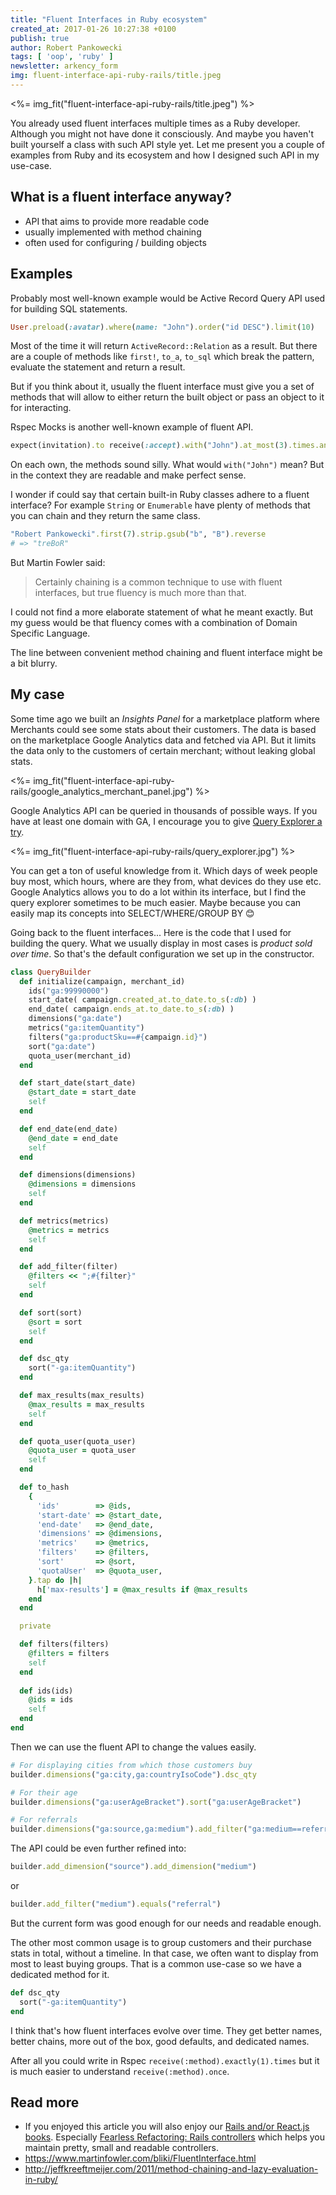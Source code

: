 ```yaml
---
title: "Fluent Interfaces in Ruby ecosystem"
created_at: 2017-01-26 10:27:38 +0100
publish: true
author: Robert Pankowecki
tags: [ 'oop', 'ruby' ]
newsletter: arkency_form
img: fluent-interface-api-ruby-rails/title.jpeg
---
```


<%= img_fit("fluent-interface-api-ruby-rails/title.jpeg") %>

You already used fluent interfaces multiple times as a Ruby
developer. Although you might not have done it consciously.
And maybe you haven't built yourself a class with such API
style yet. Let me present you a couple of examples from Ruby
and its ecosystem and how I designed such API in my use-case.

<!-- more -->

## What is a fluent interface anyway?

* API that aims to provide more readable code
* usually implemented with method chaining
* often used for configuring / building objects

## Examples

Probably most well-known example would be Active Record Query API
used for building SQL statements.

```ruby
User.preload(:avatar).where(name: "John").order("id DESC").limit(10)
```

Most of the time it will return `ActiveRecord::Relation` as a result.
But there are a couple of methods like `first!`, `to_a`, `to_sql` which break
the pattern, evaluate the statement and return a result.

But if you think about it, usually the fluent interface must give you
a set of methods that will allow to either return the built object or
pass an object to it for interacting.

Rspec Mocks is another well-known example of fluent API.

```ruby
expect(invitation).to receive(:accept).with("John").at_most(3).times.and_return(true)
```

On each own, the methods sound silly. What would `with("John")` mean?
But in the context they are readable and make perfect sense.

I wonder if could say that certain built-in Ruby classes adhere to a fluent interface?
For example `String` or `Enumerable` have plenty of methods that you can chain
and they return the same class. 

```ruby
"Robert Pankowecki".first(7).strip.gsub("b", "B").reverse
# => "treBoR" 
```

But Martin Fowler said:

> Certainly chaining is a common technique to use with fluent interfaces, but true fluency is much more than that.

I could not find a more elaborate statement of what he meant exactly. But my guess would be that
fluency comes with a combination of Domain Specific Language.

The line between convenient method chaining and fluent interface might be a bit blurry. 

## My case

Some time ago we built an _Insights Panel_ for a marketplace platform where Merchants could
see some stats about their customers. The data is based on the marketplace Google Analytics
data and fetched via API. But it limits the data only to the customers of certain merchant;
without leaking global stats.

<%= img_fit("fluent-interface-api-ruby-rails/google_analytics_merchant_panel.jpg") %>

Google Analytics API can be queried in thousands of possible ways. If you have at least
one domain with GA, I encourage you to give [Query Explorer a try](https://ga-dev-tools.appspot.com/query-explorer/).

<%= img_fit("fluent-interface-api-ruby-rails/query_explorer.jpg") %>

You can get a ton of useful knowledge from it. Which days of week people buy most, which hours,
where are they from, what devices do they use etc. Google Analytics allows you to do a lot
within its interface, but I find the query explorer sometimes to be much easier. Maybe
because you can easily map its concepts into SELECT/WHERE/GROUP BY 😊

Going back to the fluent interfaces... Here is the code that I used for building the query.
What we usually display in most cases is _product sold over time_. So that's the default
configuration we set up in the constructor.

```ruby
class QueryBuilder
  def initialize(campaign, merchant_id)
    ids("ga:99990000")
    start_date( campaign.created_at.to_date.to_s(:db) )
    end_date( campaign.ends_at.to_date.to_s(:db) )
    dimensions("ga:date")
    metrics("ga:itemQuantity")
    filters("ga:productSku==#{campaign.id}")
    sort("ga:date")
    quota_user(merchant_id)
  end

  def start_date(start_date)
    @start_date = start_date
    self
  end

  def end_date(end_date)
    @end_date = end_date
    self
  end

  def dimensions(dimensions)
    @dimensions = dimensions
    self
  end

  def metrics(metrics)
    @metrics = metrics
    self
  end

  def add_filter(filter)
    @filters << ";#{filter}"
    self
  end

  def sort(sort)
    @sort = sort
    self
  end

  def dsc_qty
    sort("-ga:itemQuantity")
  end

  def max_results(max_results)
    @max_results = max_results
    self
  end

  def quota_user(quota_user)
    @quota_user = quota_user
    self
  end

  def to_hash
    {
      'ids'        => @ids,
      'start-date' => @start_date,
      'end-date'   => @end_date,
      'dimensions' => @dimensions,
      'metrics'    => @metrics,
      'filters'    => @filters,
      'sort'       => @sort,
      'quotaUser'  => @quota_user,
    }.tap do |h|
      h['max-results'] = @max_results if @max_results
    end
  end

  private

  def filters(filters)
    @filters = filters
    self
  end
  
  def ids(ids)
    @ids = ids
    self
  end
end
```

Then we can use the fluent API to change the values easily.
 
```ruby
# For displaying cities from which those customers buy
builder.dimensions("ga:city,ga:countryIsoCode").dsc_qty

# For their age
builder.dimensions("ga:userAgeBracket").sort("ga:userAgeBracket")

# For referrals
builder.dimensions("ga:source,ga:medium").add_filter("ga:medium==referral").dsc_qty
```

The API could be even further refined into:

```ruby
builder.add_dimension("source").add_dimension("medium")
```

or

```ruby
builder.add_filter("medium").equals("referral")
```

But the current form was good enough for our needs and readable enough.

The other most common usage is to group customers and their purchase stats
in total, without a timeline. In that case, we often want to display from most
to least buying groups. That is a common use-case so we have a dedicated method
for it.

```ruby
def dsc_qty
  sort("-ga:itemQuantity")
end
```

I think that's how fluent interfaces evolve over time. They get better names,
better chains, more out of the box, good defaults, and dedicated names.

After all you could write in Rspec `receive(:method).exactly(1).times` but it is 
much easier to understand `receive(:method).once`.

## Read more

* If you enjoyed this article you will also enjoy our [Rails and/or React.js books](/products). Especially
  [Fearless Refactoring: Rails controllers](http://rails-refactoring.com/) which helps you maintain
  pretty, small and readable controllers.
* https://www.martinfowler.com/bliki/FluentInterface.html
* http://jeffkreeftmeijer.com/2011/method-chaining-and-lazy-evaluation-in-ruby/

